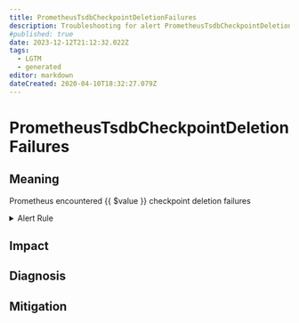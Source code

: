 ```yaml
---
title: PrometheusTsdbCheckpointDeletionFailures
description: Troubleshooting for alert PrometheusTsdbCheckpointDeletionFailures
#published: true
date: 2023-12-12T21:12:32.022Z
tags: 
  - LGTM
  - generated
editor: markdown
dateCreated: 2020-04-10T18:32:27.079Z
---
```


# PrometheusTsdbCheckpointDeletionFailures

## Meaning
[//]: # "Short paragraph that explains what the alert means"
Prometheus encountered {{ $value }} checkpoint deletion failures

<details>
  <summary>Alert Rule</summary>

{{% rule "prometheus-self-monitoring/prometheus-self-monitoring-internal.yml" "PrometheusTsdbCheckpointDeletionFailures" %}}

{{% comment %}}

```yaml
alert: PrometheusTsdbCheckpointDeletionFailures
expr: increase(prometheus_tsdb_checkpoint_deletions_failed_total[1m]) > 0
for: 0m
labels:
    severity: critical
annotations:
    summary: Prometheus TSDB checkpoint deletion failures (instance {{ $labels.instance }})
    description: |-
        Prometheus encountered {{ $value }} checkpoint deletion failures
          VALUE = {{ $value }}
          LABELS = {{ $labels }}
    runbook: https://github.com/srerun/prometheus-alerts/blob/main/content/runbooks/prometheus-self-monitoring-internal/PrometheusTsdbCheckpointDeletionFailures.md

```

{{% /comment %}}

</details>


## Impact
[//]: # "What could / will happen if the alert is not addressed"



## Diagnosis
[//]: # "Steps to take to identify the cause of the problem"



## Mitigation
[//]: # "The steps necessary to resolve the alert"
